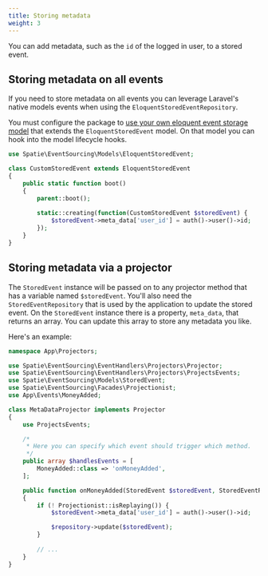 ```yaml
---
title: Storing metadata
weight: 3
---
```


You can add metadata, such as the `id` of the logged in user, to a stored event. 

## Storing metadata on all events

If you need to store metadata on all events you can leverage Laravel's native models events when using the `EloquentStoredEventRepository`.

You must configure the package to [use your own eloquent event storage model](/laravel-event-sourcing/v1/advanced-usage/using-your-own-event-storage-model) that extends the `EloquentStoredEvent` model. On that model you can hook into the model lifecycle hooks.

```php
use Spatie\EventSourcing\Models\EloquentStoredEvent;

class CustomStoredEvent extends EloquentStoredEvent
{
    public static function boot()
    {
        parent::boot();
        
        static::creating(function(CustomStoredEvent $storedEvent) {
            $storedEvent->meta_data['user_id'] = auth()->user()->id;
        });
    }
}
```

## Storing metadata via a projector

The `StoredEvent` instance will be passed on to any projector method that has a variable named `$storedEvent`. You'll also need the `StoredEventRepository` that is used by the application to update the stored event. 
On the `StoredEvent` instance there is a property, `meta_data`, that returns an array. You can update this array to store any metadata you like.

Here's an example:

```php
namespace App\Projectors;

use Spatie\EventSourcing\EventHandlers\Projectors\Projector;
use Spatie\EventSourcing\EventHandlers\Projectors\ProjectsEvents;
use Spatie\EventSourcing\Models\StoredEvent;
use Spatie\EventSourcing\Facades\Projectionist;
use App\Events\MoneyAdded;

class MetaDataProjector implements Projector
{
    use ProjectsEvents;

    /*
     * Here you can specify which event should trigger which method.
     */
    public array $handlesEvents = [
        MoneyAdded::class => 'onMoneyAdded',
    ];

    public function onMoneyAdded(StoredEvent $storedEvent, StoredEventRepository $repository)
    {
        if (! Projectionist::isReplaying()) {
            $storedEvent->meta_data['user_id'] = auth()->user()->id;

            $repository->update($storedEvent);
        }
        
        // ...
    }
}
```
